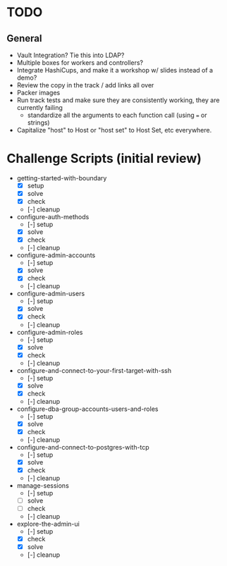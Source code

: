 # TODO

## General

- Vault Integration? Tie this into LDAP?
- Multiple boxes for workers and controllers?
- Integrate HashiCups, and make it a workshop w/ slides instead of a demo?
- Review the copy in the track / add links all over
- Packer images
- Run track tests and make sure they are consistently working, they are currently failing
  -  standardize all the arguments to each function call (using `=` or strings)
- Capitalize "host" to Host or "host set" to Host Set, etc everywhere.


# Challenge Scripts (initial review)

- getting-started-with-boundary
  - [x] setup
  - [x] solve
  - [x] check
  - [-] cleanup
- configure-auth-methods
  - [-] setup
  - [x] solve
  - [x] check
  - [-] cleanup
- configure-admin-accounts
  - [-] setup
  - [x] solve
  - [x] check
  - [-] cleanup
- configure-admin-users
  - [-] setup
  - [x] solve
  - [x] check
  - [-] cleanup
- configure-admin-roles
  - [-] setup
  - [x] solve
  - [x] check
  - [-] cleanup
- configure-and-connect-to-your-first-target-with-ssh
  - [-] setup
  - [x] solve
  - [x] check
  - [-] cleanup
- configure-dba-group-accounts-users-and-roles
  - [-] setup
  - [x] solve
  - [x] check
  - [-] cleanup
- configure-and-connect-to-postgres-with-tcp
  - [-] setup
  - [x] solve
  - [x] check
  - [-] cleanup
- manage-sessions
  - [-] setup
  - [ ] solve
  - [ ] check
  - [-] cleanup
- explore-the-admin-ui
  - [-] setup
  - [x] check
  - [x] solve
  - [-] cleanup

